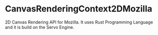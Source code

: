 CanvasRenderingContext2DMozilla
===============================

2D Canvas Rendering  API for Mozilla. It uses Rust Programming Language and it is build on the Servo Engine.
